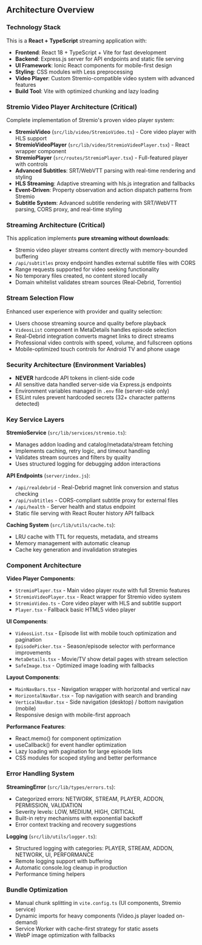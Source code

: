 ## Architecture Overview

### Technology Stack
This is a **React + TypeScript** streaming application with:
- **Frontend**: React 18 + TypeScript + Vite for fast development
- **Backend**: Express.js server for API endpoints and static file serving
- **UI Framework**: Ionic React components for mobile-first design
- **Styling**: CSS modules with Less preprocessing
- **Video Player**: Custom Stremio-compatible video system with advanced features
- **Build Tool**: Vite with optimized chunking and lazy loading

### Stremio Video Player Architecture (Critical)
Complete implementation of Stremio's proven video player system:
- **StremioVideo** (`src/lib/video/StremioVideo.ts`) - Core video player with HLS support
- **StremioVideoPlayer** (`src/lib/video/StremioVideoPlayer.tsx`) - React wrapper component
- **StremioPlayer** (`src/routes/StremioPlayer.tsx`) - Full-featured player with controls
- **Advanced Subtitles**: SRT/WebVTT parsing with real-time rendering and styling
- **HLS Streaming**: Adaptive streaming with hls.js integration and fallbacks
- **Event-Driven**: Property observation and action dispatch patterns from Stremio
- **Subtitle System**: Advanced subtitle rendering with SRT/WebVTT parsing, CORS proxy, and real-time styling

### Streaming Architecture (Critical)
This application implements **pure streaming without downloads**:
- Stremio video player streams content directly with memory-bounded buffering
- `/api/subtitles` proxy endpoint handles external subtitle files with CORS
- Range requests supported for video seeking functionality
- No temporary files created, no content stored locally
- Domain whitelist validates stream sources (Real-Debrid, Torrentio)

### Stream Selection Flow
Enhanced user experience with provider and quality selection:
- Users choose streaming source and quality before playback
- `VideosList` component in MetaDetails handles episode selection
- Real-Debrid integration converts magnet links to direct streams
- Professional video controls with speed, volume, and fullscreen options
- Mobile-optimized touch controls for Android TV and phone usage

### Security Architecture (Environment Variables)
- **NEVER** hardcode API tokens in client-side code
- All sensitive data handled server-side via Express.js endpoints
- Environment variables managed in `.env` file (server-side only)
- ESLint rules prevent hardcoded secrets (32+ character patterns detected)

### Key Service Layers

**StremioService** (`src/lib/services/stremio.ts`):
- Manages addon loading and catalog/metadata/stream fetching
- Implements caching, retry logic, and timeout handling
- Validates stream sources and filters by quality
- Uses structured logging for debugging addon interactions

**API Endpoints** (`server/index.js`):
- `/api/realdebrid` - Real-Debrid magnet link conversion and status checking
- `/api/subtitles` - CORS-compliant subtitle proxy for external files
- `/api/health` - Server health and status endpoint
- Static file serving with React Router history API fallback

**Caching System** (`src/lib/utils/cache.ts`):
- LRU cache with TTL for requests, metadata, and streams
- Memory management with automatic cleanup
- Cache key generation and invalidation strategies

### Component Architecture

**Video Player Components**:
- `StremioPlayer.tsx` - Main video player route with full Stremio features
- `StremioVideoPlayer.tsx` - React wrapper for Stremio video system
- `StremioVideo.ts` - Core video player with HLS and subtitle support
- `Player.tsx` - Fallback basic HTML5 video player

**UI Components**:
- `VideosList.tsx` - Episode list with mobile touch optimization and pagination
- `EpisodePicker.tsx` - Season/episode selector with performance improvements
- `MetaDetails.tsx` - Movie/TV show detail pages with stream selection
- `SafeImage.tsx` - Optimized image loading with fallbacks

**Layout Components**:
- `MainNavBars.tsx` - Navigation wrapper with horizontal and vertical nav
- `HorizontalNavBar.tsx` - Top navigation with search and branding
- `VerticalNavBar.tsx` - Side navigation (desktop) / bottom navigation (mobile)
- Responsive design with mobile-first approach

**Performance Features**:
- React.memo() for component optimization
- useCallback() for event handler optimization
- Lazy loading with pagination for large episode lists
- CSS modules for scoped styling and better performance

### Error Handling System

**StreamingError** (`src/lib/types/errors.ts`):
- Categorized errors: NETWORK, STREAM, PLAYER, ADDON, PERMISSION, VALIDATION
- Severity levels: LOW, MEDIUM, HIGH, CRITICAL
- Built-in retry mechanisms with exponential backoff
- Error context tracking and recovery suggestions

**Logging** (`src/lib/utils/logger.ts`):
- Structured logging with categories: PLAYER, STREAM, ADDON, NETWORK, UI, PERFORMANCE
- Remote logging support with buffering
- Automatic console.log cleanup in production
- Performance timing helpers

### Bundle Optimization
- Manual chunk splitting in `vite.config.ts` (UI components, Stremio service)
- Dynamic imports for heavy components (Video.js player loaded on-demand)
- Service Worker with cache-first strategy for static assets
- WebP image optimization with fallbacks